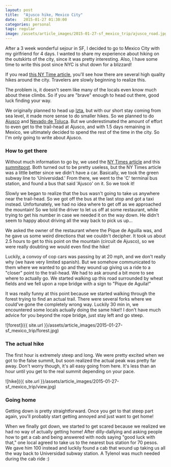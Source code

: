 ```yaml
---
layout: post
title:  "Ajusco hike, Mexico City"
date:   2015-01-27 01:30:00
categories: personal
tags: regular
image: /assets/article_images/2015-01-27-sf_mexico_trip/ajusco_road.jpg
---
```


After a 3 week wonderful sejour in SF, I decided to go to Mexico City with my girlfriend for 4 days. I wanted to share my experience about hiking on the outskirts of the city, since it was pretty interesting. Also, I have some time to write this post since NYC is shut down for a blizzard!

If you read [this NY Time article][ny-times], you'll see how there are several high quality hikes around the city. Travelers are slowly beginning to realize this.

The problem is, it doesn't seem like many of the locals even know much about these climbs. So if you are "brave" enough to head out there, good luck finding your way. 

We originally planned to head up [Izta][izta], but with our short stay coming from sea level, it made more sense to do smaller hikes. So we planned to do [Ajusco][ajusco] and [Nevado de Toluca][toluca]. But we underestimated the amount of effort to even get to the trail-head at Ajusco, and with 1.5 days remaining in Mexico, we ultimately decided to spend the rest of the time in the city. So I'm only going to write about Ajusco.

### How to get there

Without much information to go by, we used the [NY Times article][ny-times] and this [summitpost][ajusco]. Both turned out to be pretty useless, but the NY Times article was a little better since we didn't have a car. Basically, we took the green subway line to 'Universidad.' From there, we went to the 'C' terminal bus station, and found a bus that said 'Ajusco' on it. So we took it!

Slowly we began to realize that the bus wasn't going to take us anywhere near the trail-head. So we got off the bus at the last stop and got a taxi instead. Unfortunately, we had no idea where to get off as we approached the mountain! So we told the driver to let us off at some restaurant, while trying to get his number in case we needed it on the way down. He didn't seem to happy about driving all the way back to pick us up... 

We asked the owner of the restaurant where the Pique de Aguilla was, and he gave us some weird directions that we couldn't decipher. It took us about 2.5 hours to get to this point on the mountain (circuit de Ajusco), so we were really doubting we would even find the hike!

Luckily, a convoy of cop cars was passing by at 20 mph, and we don't really why (we have very limited spanish). But we somehow communicated to them where we wanted to go and they wound up giving us a ride to a "closer" point to the trail-head. We had to ask around a bit more to see where to actually go. We started walking up this road surrounded by wheat fields and we fell upon a rope bridge with a sign to "Pique de Aguila!"

<!-- ![bridge]({{ site.url }}/assets/article_images/2015-01-27-sf_mexico_trip/bridge.jpg) -->

It was really funny at this point because we started walking through the forest trying to find an actual trail. There were several forks where we could've gone the completely wrong way. Luckily 30 min in, we encountered some locals actually doing the same hike!! I don't have much advice for you beyond the rope bridge, just stay left and go steep. 

![forest]({{ site.url }}/assets/article_images/2015-01-27-sf_mexico_trip/forest.jpg)

### The actual hike

The first hour is extremely steep and long. We were pretty excited when we got to the false summit, but soon realized the actual peak was pretty far away. Don't worry though, it's all easy going from here. It's less than an hour until you get to the real summit depending on your pace. 

![hike]({{ site.url }}/assets/article_images/2015-01-27-sf_mexico_trip/view.jpg)

### Going home

Getting down is pretty straightforward. Once you get to that steep part again, you'll probably start getting annoyed and just want to get home!

When we finally got down, we started to get scared because we realized we had no way of actually getting home! After dilly-dallying and asking people how to get a cab and being answered with nods saying "good luck with that," one local agreed to take us to the nearest bus station for 70 pesos. We gave him 100 instead and luckily found a cab that wound up taking us all the way back to Universidad subway station. A Tylenol was much needed during the cab ride :)


[ajusco]: http://www.summitpost.org/ajusco/152054
[ny-times]:http://www.nytimes.com/2011/02/06/travel/06Explorer-MexicoCity.html
[izta]: http://www.summitpost.org/izta-iztaccihuatl-5230m/833040
[toluca]: http://www.summitpost.org/nevado-de-toluca-xinantecatl/150798